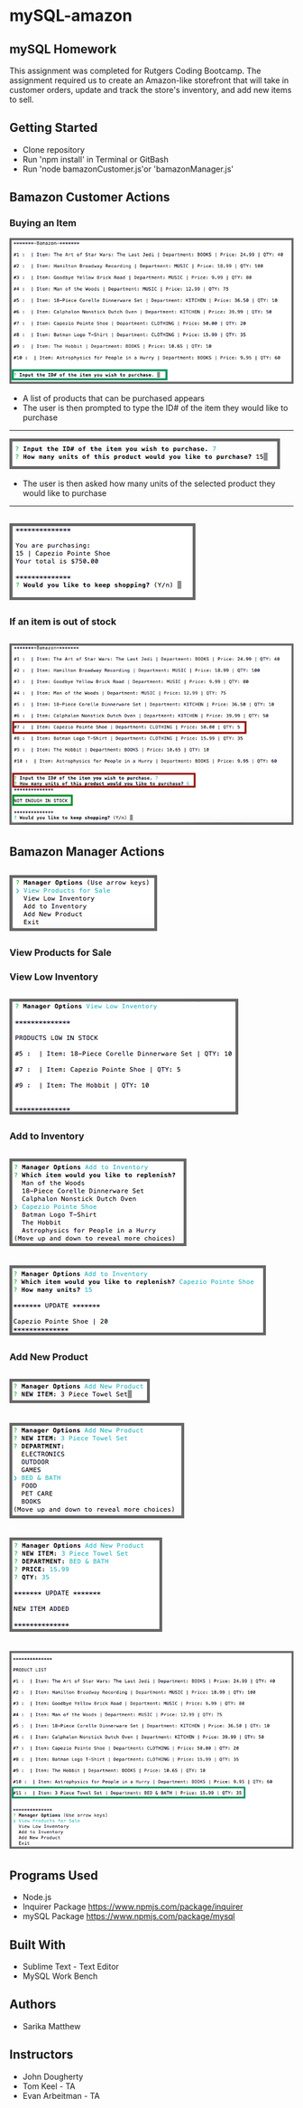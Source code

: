# mySQL-amazon

## mySQL Homework

This assignment was completed for Rutgers Coding Bootcamp. 
The assignment required us to create an Amazon-like storefront that will take in customer orders, update and track the store's inventory, and add new items to sell. 

## Getting Started
  * Clone repository
  * Run 'npm install' in Terminal or GitBash
  * Run 'node bamazonCustomer.js'or 'bamazonManager.js'
 
## Bamazon Customer Actions
### Buying an Item

![Screen shot](./screenshots/Customer1.png)
 * A list of products that can be purchased appears
 * The user is then prompted to type the ID# of the item they would like to purchase
---
  
  
![Screen shot2](./screenshots/Customer2.png)
 * The user is then asked how many units of the selected product they would like to purchase
---
  
![Screen shot3](./screenshots/Customer3.png)
---


### If an item is out of stock
![Screen shot4](./screenshots/Customer4.png)
---

## Bamazon Manager Actions
![Screen shotM1](./screenshots/Manager1.png)
---
### View Products for Sale

### View Low Inventory
![Screen shotM2](./screenshots/Manager2.png)
---
### Add to Inventory
![Screen shotM3](./screenshots/Manager3.png)
---
![Screen shotM4](./screenshots/Manager4.png)
---
### Add New Product
![Screen shotM5](./screenshots/Manager5.png)
---
![Screen shotM6](./screenshots/Manager6.png)
---
![Screen shotM7](./screenshots/Manager7.png)
---
![Screen shotM8](./screenshots/Manager8.png)
---


## Programs Used
- Node.js
- Inquirer Package https://www.npmjs.com/package/inquirer
- mySQL Package https://www.npmjs.com/package/mysql

## Built With
- Sublime Text - Text Editor
- MySQL Work Bench

## Authors
- Sarika Matthew

## Instructors
- John Dougherty
- Tom Keel - TA
- Evan Arbeitman - TA
